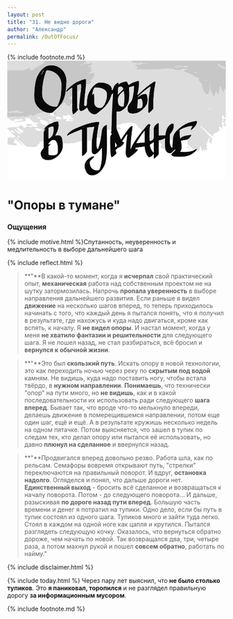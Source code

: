 ```yaml
---
layout: post
title: "31. Не видно дороги"
author: "Александр"
permalink: /OutOfFocus/
---
```

{% include footnote.md %}
<a href="cards"/>!["Не видишь куда шагать"](/_img/31.svg)</a>
# "Опоры в тумане"

### Ощущения
{% include motive.html %}Спутанность, неуверенность и медлительность в выборе дальнейшего шага

{% include reflect.html %}
>**"**В какой-то момент, когда я **исчерпал** свой практический опыт, **механическая** работа над собственным проектом не на шутку затормозилась. Напрочь **пропала уверенность** в выборе направления дальнейшего развития. Если раньше я видел **движение** на несколько шагов вперед, то теперь приходилось начинать с того, что каждый день я пытался понять, что я получил в результате, где нахожусь и куда надо двигаться, кроме как вспять, к началу. Я **не видел опоры**. И настал момент, когда у меня **не хватило фантазии и решительности** для следующего шага. Я не пошел назад, не стал разбираться, всё бросил и **вернулся к обычной жизни**.

>**"**Это был **скользкий путь**. Искать опору в новой технологии, это как переходить ночью через реку по **скрытым под водой** камням. Не видишь, куда надо поставить ногу, чтобы встала твёрдо, в **нужном направлении**. **Понимаешь**, что технически "опор" на пути много, но **не видишь**, как и в какой последовательности их использовать ради следующего **шага вперед**. Бывает так, что вроде что-то мелькнуло впереди, делаешь движение в померещившемся направлении, потом еще один шаг, ещё и ещё. А в результате кружишь несколько недель на одном пятачке. Потом выясняется, что зашел в тупик по следам тех, кто делал опору или пытался её использовать, но давно **плюнул на сделанное** и ввернулся назад.

>**"**Продвигался вперед довольно резво. Работа шла, как по рельсам. Семафоры вовремя открывают путь, "стрелки" переключаются на правильный поворот. И вдруг, **остановка надолго**.  Огляделся и понял, что дальше дороги нет. **Единственный выход** - бросить всё сделанное и возвращаться к началу поворота. Потом - до следующего поворота... И дальше, разыскивая **по дороге назад пути вперед**. Большую часть времени и денег я потратил на тупики. Одно дело, если бы путь в тупик состоял из одного шага. Тупиков много и зайти туда легко. Стоял в каждом на одной ноге как цапля и крутился. Пытался разглядеть следующую кочку. Оказалось, что вернуться обратно дороже, чем начать по новой. Так возвращался два, три, четыре раза, а потом махнул рукой и пошел **совсем обратно**, работать по найму."

{% include disclaimer.html %}

{% include today.html %} Через пару лет выяснил, что **не было столько тупиков**. Это **я паниковал, торопился** и не разглядел правильную дорогу **за информационным мусором**. 

{% include footnote.md %}
